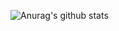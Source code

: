 ![Anurag's github stats](https://github-readme-stats.vercel.app/api?username=SIA-tfwang&count_private=true&show_icons=true&bg_color=ffffff,dcdcdc,a9a9a9,808080,696969,000000&icon_color=191970)
